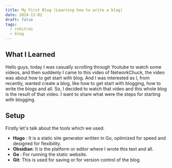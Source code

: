 ```yaml
---
title: My First Blog (Learning how to write a blog)
date: 2024-12-02
draft: false
tags:
  - rohitrai
  - blog
---
```

## What I Learned
Hello guys, today I was casually scrolling through Youtube to watch some videos, and then suddenly I came to this video of NetworkChuck, the video was about how to get start with blog. And I was interested as I, from recently, wanted create a blog, like how to get start with blogging, how to write the blogs and all. So, I decided to watch that video  and this whole blog is the result of that video. I want to share what were the steps for starting with blogging. 
## Setup
Firstly let's talk about the tools which we used. 
- **Hugo** : It is a static site generator written in Go, optimized for speed and designed for flexibility.
- **Obsidian**: It is the platform or editor where I wrote this text and all.
- **Go** : For running the static website.
- **Git**: This is used for saving or for version control of the blog.

